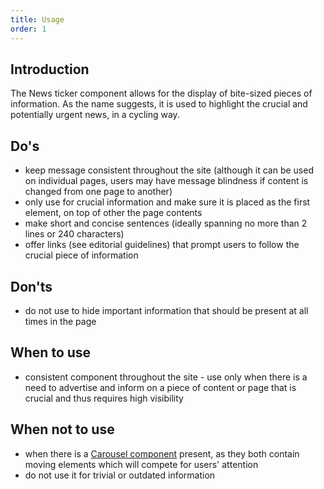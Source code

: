 ```yaml
---
title: Usage
order: 1
---
```

## Introduction

The News ticker component allows for the display of bite-sized pieces of information. As the name suggests, it is used to highlight the crucial and potentially urgent news, in a cycling way.

## Do's

- keep message consistent throughout the site (although it can be used on individual pages, users may have message blindness if content is changed from one page to another)
- only use for crucial information and make sure it is placed as the first element, on top of other the page contents
- make short and concise sentences (ideally spanning no more than 2 lines or 240 characters)
- offer links (see editorial guidelines) that prompt users to follow the crucial piece of information

## Don'ts

- do not use to hide important information that should be present at all times in the page

## When to use

- consistent component throughout the site - use only when there is a need to advertise and inform on a piece of content or page that is crucial and thus requires high visibility

## When not to use

- when there is a [Carousel component](#) present, as they both contain moving elements which will compete for users' attention
- do not use it for trivial or outdated information
